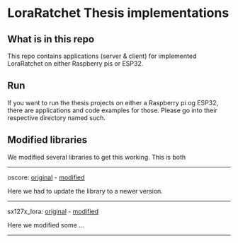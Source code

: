 # LoraRatchet Thesis implementations

## What is in this repo

This repo contains applications (server & client) for implemented LoraRatchet on either Raspberry pis or ESP32.

## Run

If you want to run the thesis projects on either a Raspberry pi og ESP32, there are applications and code examples for those. Please go into their respective directory named such.

## Modified libraries

We modified several libraries to get this working. This is both 

---

oscore: [original](https://github.com/martindisch/oscore) - [modified](https://github.com/DavidCarl/oscore)

Here we had to update the library to a newer version. 

---

sx127x_lora: [original](https://crates.io/crates/sx127x_lora) - [modified](https://github.com/DavidCarl/sx127x_lora)

Here we modified some ...

---